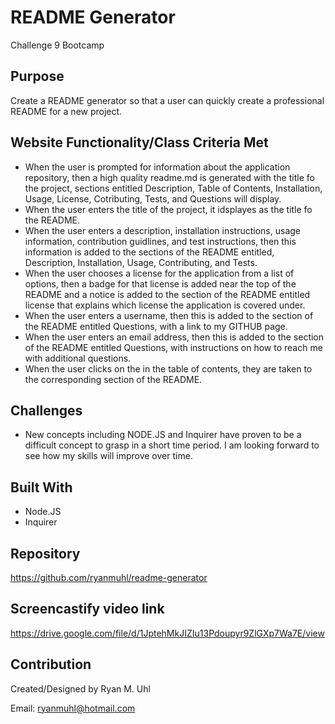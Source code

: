 # README Generator
Challenge 9 Bootcamp

## Purpose
Create a README generator so that a user can quickly create a professional README for a new project.

## Website Functionality/Class Criteria Met
* When the user is prompted for information about the application repository, then a high quality readme.md is generated with the title fo the project, sections entitled Description, Table of Contents, Installation, Usage, License, Cotributing, Tests, and Questions will display.
* When the user enters the title of the project, it idsplayes as the title fo the README.
* When the user enters a description, installation instructions, usage information, contribution guidlines, and test instructions, then this information is added to the sections of the README entitled, Description, Installation, Usage, Contributing, and Tests.
* When the user chooses a license for the application from a list of options, then a badge for that license is added near the top of the README and a notice is added to the section of the README entitled license that explains which license the application is covered under.
* When the user enters a username, then this is added to the section of the README entitled Questions, with a link to my GITHUB page.
* When the user enters an email address, then this is added to the section of the README entitled Questions, with instructions on how to reach me with additional questions. 
* When the user clicks on the in the table of contents, they are taken to the corresponding section of the README.

## Challenges
* New concepts including NODE.JS and Inquirer have proven to be a difficult concept to grasp in a short time period.  I am looking forward to see how my skills will improve over time.

## Built With
* Node.JS
* Inquirer

## Repository
https://github.com/ryanmuhl/readme-generator

## Screencastify video link
https://drive.google.com/file/d/1JptehMkJIZIu13Pdoupyr9ZlGXp7Wa7E/view

## Contribution
Created/Designed by Ryan M. Uhl

Email: ryanmuhl@hotmail.com